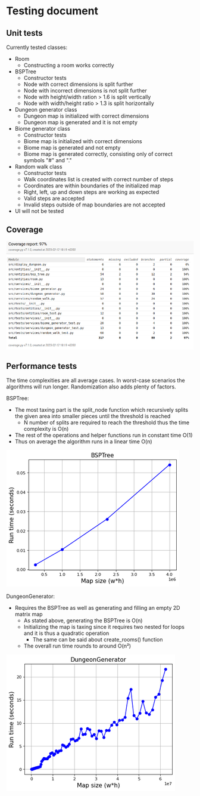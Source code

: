 # Testing document

## Unit tests

Currently tested classes:

- Room
  - Constructing a room works correctly
- BSPTree
  - Constructor tests
  - Node with correct dimensions is split further
  - Node with incorrect dimensions is not split further
  - Node with height/width ration > 1.6 is split vertically
  - Node with width/height ratio > 1.3 is split horizontally
- Dungeon generator class
  - Dungeon map is initialized with correct dimensions
  - Dungeon map is generated and it is not empty
- Biome generator class
  - Constructor tests
  - Biome map is initialized with correct dimensions
  - Biome map is generated and not empty
  - Biome map is generated correctly, consisting only of correct symbols "#" and "."
- Random walk class
  - Constructor tests
  - Walk coordinates list is created with correct number of steps
  - Coordinates are within boundaries of the initialized map
  - Right, left, up and down steps are working as expected
  - Valid steps are accepted
  - Invalid steps outside of map boundaries are not accepted
- UI will not be tested

## Coverage

![Coverage](https://github.com/smannist/dungeon-generator/blob/main/images/coverage_2.png)

## Performance tests

The time complexities are all average cases. In worst-case scenarios the algorithms will run longer. Randomization also adds plenty of factors.

BSPTree:

- The most taxing part is the split_node function which recursively splits the given area into smaller pieces until the threshold is reached
  - N number of splits are required to reach the threshold thus the time complexity is O(n)
- The rest of the operations and helper functions run in constant time O(1)
- Thus on average the algorithm runs in a linear time O(n)

![Performance BSPTree](https://github.com/smannist/dungeon-generator/blob/main/images/BSPTREE_performance_test.png)

DungeonGenerator:

- Requires the BSPTree as well as generating and filling an empty 2D matrix map
  - As stated above, generating the BSPTree is O(n)
  - Initializing the map is taxing since it requires two nested for loops and it is thus a quadratic operation
    - The same can be said about create_rooms() function
  - The overall run time rounds to around O(n²)

![Performance GenerateDungeon](https://github.com/smannist/dungeon-generator/blob/main/images/GenerateDungeon_performance_test.png)
